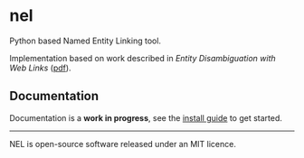 nel
======================

Python based Named Entity Linking tool.

Implementation based on work described in *Entity Disambiguation with Web Links* ([pdf](http://aclweb.org/anthology/Q15-1011)).

## Documentation

Documentation is a **work in progress**, see the [install guide](docs/guide.md) to get started.

----------------
NEL is open-source software released under an MIT licence.
